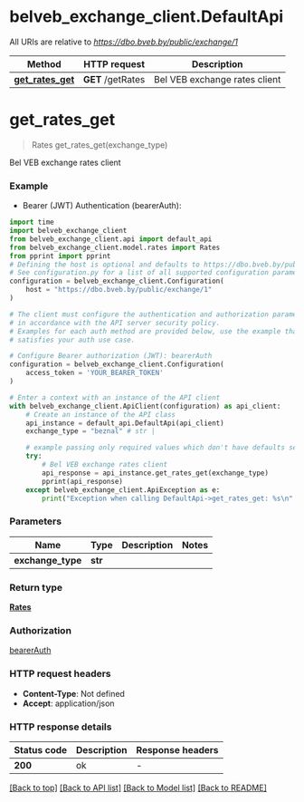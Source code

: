 # belveb_exchange_client.DefaultApi

All URIs are relative to *https://dbo.bveb.by/public/exchange/1*

Method | HTTP request | Description
------------- | ------------- | -------------
[**get_rates_get**](DefaultApi.md#get_rates_get) | **GET** /getRates | Bel VEB exchange rates client


# **get_rates_get**
> Rates get_rates_get(exchange_type)

Bel VEB exchange rates client

### Example

* Bearer (JWT) Authentication (bearerAuth):
```python
import time
import belveb_exchange_client
from belveb_exchange_client.api import default_api
from belveb_exchange_client.model.rates import Rates
from pprint import pprint
# Defining the host is optional and defaults to https://dbo.bveb.by/public/exchange/1
# See configuration.py for a list of all supported configuration parameters.
configuration = belveb_exchange_client.Configuration(
    host = "https://dbo.bveb.by/public/exchange/1"
)

# The client must configure the authentication and authorization parameters
# in accordance with the API server security policy.
# Examples for each auth method are provided below, use the example that
# satisfies your auth use case.

# Configure Bearer authorization (JWT): bearerAuth
configuration = belveb_exchange_client.Configuration(
    access_token = 'YOUR_BEARER_TOKEN'
)

# Enter a context with an instance of the API client
with belveb_exchange_client.ApiClient(configuration) as api_client:
    # Create an instance of the API class
    api_instance = default_api.DefaultApi(api_client)
    exchange_type = "beznal" # str | 

    # example passing only required values which don't have defaults set
    try:
        # Bel VEB exchange rates client
        api_response = api_instance.get_rates_get(exchange_type)
        pprint(api_response)
    except belveb_exchange_client.ApiException as e:
        print("Exception when calling DefaultApi->get_rates_get: %s\n" % e)
```


### Parameters

Name | Type | Description  | Notes
------------- | ------------- | ------------- | -------------
 **exchange_type** | **str**|  |

### Return type

[**Rates**](Rates.md)

### Authorization

[bearerAuth](../README.md#bearerAuth)

### HTTP request headers

 - **Content-Type**: Not defined
 - **Accept**: application/json


### HTTP response details
| Status code | Description | Response headers |
|-------------|-------------|------------------|
**200** | ok |  -  |

[[Back to top]](#) [[Back to API list]](../README.md#documentation-for-api-endpoints) [[Back to Model list]](../README.md#documentation-for-models) [[Back to README]](../README.md)

